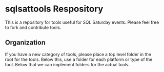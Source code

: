 # sqlsattools Respository
This is a repository for tools useful for SQL Saturday events. Please feel free to fork and contribute tools.

## Organization

If you have a new category of tools, please place a top level folder in the root for the tools. Below this, use a folder for each platform or type of the tool. Below that we can implement folders for the actual tools.


